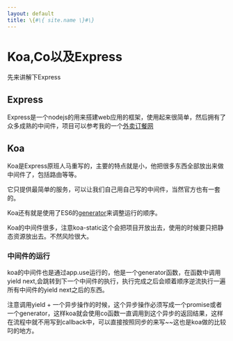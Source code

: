 ```yaml
---
layout: default
title: \{#\{ site.name \}#\}
---
```

# Koa,Co以及Express
先来讲解下Express

## Express
Express是一个nodejs的用来搭建web应用的框架，使用起来很简单，然后拥有了众多成熟的中间件，项目可以参考我的一个[外卖订餐网](https://github.com/panyifei/restaurant-nodejs-website)

## Koa
Koa是Express原班人马重写的，主要的特点就是小，他把很多东西全部放出来做中间件了，包括路由等等。

它只提供最简单的服务，可以让我们自己用自己写的中间件，当然官方也有一套的。

Koa还有就是使用了ES6的[generator](https://github.com/panyifei/learning/blob/master/ECMAScript6/Generator函数.md)来调整运行的顺序。

Koa的中间件很多，注意koa-static这个会把项目开放出去，使用的时候要只把静态资源放出去。不然风险很大。

### 中间件的运行
koa的中间件也是通过app.use运行的，他是一个generator函数，在函数中调用yield next,会跳转到下一个中间件的执行，执行完成之后会顺着顺序逆流执行一遍所有中间件的yield next之后的东西。

注意调用yield + 一个异步操作的时候，这个异步操作必须写成一个promise或者一个generator，这样koa就会使用co函数一直调用到这个异步的返回结果，这样在流程中就不用写到callback中，可以直接按照同步的来写~~这也是koa做的比较叼的地方。
